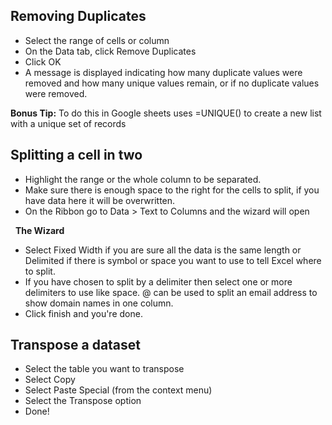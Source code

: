 ## Removing Duplicates
<ul>
 	<li>Select the range of cells or column</li>
 	<li>On the Data tab, click Remove Duplicates</li>
 	<li>Click OK</li>
 	<li>A message is displayed indicating how many duplicate values were removed and how many unique values remain, or if no duplicate values were removed.</li>
</ul>
<strong>Bonus Tip:</strong>  To do this in Google sheets uses =UNIQUE() to create a new list with a unique set of records


## Splitting a cell in two
<ul>
 	<li>Highlight the range or the whole column to be separated.</li>
 	<li>Make sure there is enough space to the right for the cells to split, if you have data here it will be overwritten.</li>
 	<li>On the Ribbon go to Data &gt;  Text to Columns and the wizard will open</li>
</ul>
&nbsp;
<strong>The Wizard</strong>
<ul>
 	<li>Select Fixed Width if you are sure all the data is the same length or Delimited if there is symbol or space you want to use to tell Excel where to split.</li>
 	<li>If you have chosen to split by a delimiter then select one or more delimiters to use like space.  @ can be used to split an email address to show domain names in one column.</li>
 	<li>Click finish and you're done.</li>
</ul>


## Transpose a dataset
<ul>
 	<li>Select the table you want to transpose</li>
 	<li>Select Copy</li>
 	<li>Select Paste Special (from the context menu)</li>
 	<li>Select the Transpose option</li>
 	<li>Done!</li>
</ul>

